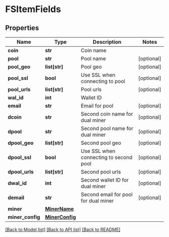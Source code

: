 # FSItemFields

## Properties
Name | Type | Description | Notes
------------ | ------------- | ------------- | -------------
**coin** | **str** | Coin name | 
**pool** | **str** | Pool name | [optional] 
**pool_geo** | **list[str]** | Pool geo | [optional] 
**pool_ssl** | **bool** | Use SSL when connecting to pool | [optional] 
**pool_urls** | **list[str]** | Pool urls | [optional] 
**wal_id** | **int** | Wallet ID | 
**email** | **str** | Email for pool | [optional] 
**dcoin** | **str** | Second coin name for dual miner | [optional] 
**dpool** | **str** | Second pool name for dual miner | [optional] 
**dpool_geo** | **list[str]** | Second pool geo | [optional] 
**dpool_ssl** | **bool** | Use SSL when connecting to second pool | [optional] 
**dpool_urls** | **list[str]** | Second pool urls | [optional] 
**dwal_id** | **int** | Second wallet ID for dual miner | [optional] 
**demail** | **str** | Second email for pool for dual miner | [optional] 
**miner** | [**MinerName**](MinerName.md) |  | 
**miner_config** | [**MinerConfig**](MinerConfig.md) |  | 

[[Back to Model list]](../README.md#documentation-for-models) [[Back to API list]](../README.md#documentation-for-api-endpoints) [[Back to README]](../README.md)


